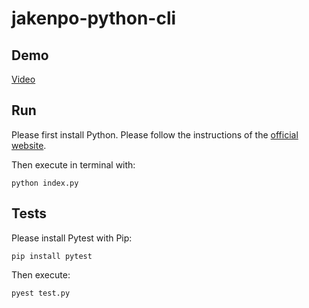# jakenpo-python-cli

## Demo

[Video](https://www.youtube.com/watch?v=0g8MMR_217M)

## Run

Please first install Python. Please follow the instructions of the [official website](https://www.python.org/).

Then execute in terminal with:

```
python index.py
```

## Tests

Please install Pytest with Pip:

`
pip install pytest
`

Then execute:

`
pyest test.py
`
